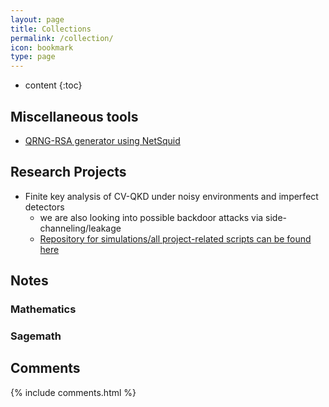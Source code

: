 ```yaml
---
layout: page
title: Collections
permalink: /collection/
icon: bookmark
type: page
---
```


* content
{:toc}

## Miscellaneous tools

* [QRNG-RSA generator using NetSquid](https://github.com/burner972021/qrng-rsa)

## Research Projects

* Finite key analysis of CV-QKD under noisy environments and imperfect detectors
    * we are also looking into possible backdoor attacks via side-channeling/leakage
    * [Repository for simulations/all project-related scripts can be found here](https://github.com/burner972021/ph18-simulations)

## Notes

### Mathematics

### Sagemath

## Comments

{% include comments.html %}
